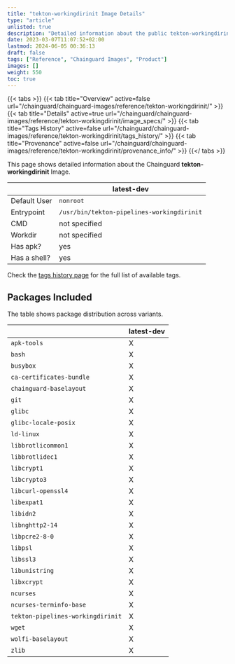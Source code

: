 ```yaml
---
title: "tekton-workingdirinit Image Details"
type: "article"
unlisted: true
description: "Detailed information about the public tekton-workingdirinit Chainguard Image."
date: 2023-03-07T11:07:52+02:00
lastmod: 2024-06-05 00:36:13
draft: false
tags: ["Reference", "Chainguard Images", "Product"]
images: []
weight: 550
toc: true
---
```


{{< tabs >}}
{{< tab title="Overview" active=false url="/chainguard/chainguard-images/reference/tekton-workingdirinit/" >}}
{{< tab title="Details" active=true url="/chainguard/chainguard-images/reference/tekton-workingdirinit/image_specs/" >}}
{{< tab title="Tags History" active=false url="/chainguard/chainguard-images/reference/tekton-workingdirinit/tags_history/" >}}
{{< tab title="Provenance" active=false url="/chainguard/chainguard-images/reference/tekton-workingdirinit/provenance_info/" >}}
{{</ tabs >}}

This page shows detailed information about the Chainguard **tekton-workingdirinit** Image.

|              | latest-dev                                 |
|--------------|--------------------------------------------|
| Default User | `nonroot`                                  |
| Entrypoint   | `/usr/bin/tekton-pipelines-workingdirinit` |
| CMD          | not specified                              |
| Workdir      | not specified                              |
| Has apk?     | yes                                        |
| Has a shell? | yes                                        |

Check the [tags history page](/chainguard/chainguard-images/reference/tekton-workingdirinit/tags_history/) for the full list of available tags.

## Packages Included
The table shows package distribution across variants.

|                                   | latest-dev |
|-----------------------------------|------------|
| `apk-tools`                       | X          |
| `bash`                            | X          |
| `busybox`                         | X          |
| `ca-certificates-bundle`          | X          |
| `chainguard-baselayout`           | X          |
| `git`                             | X          |
| `glibc`                           | X          |
| `glibc-locale-posix`              | X          |
| `ld-linux`                        | X          |
| `libbrotlicommon1`                | X          |
| `libbrotlidec1`                   | X          |
| `libcrypt1`                       | X          |
| `libcrypto3`                      | X          |
| `libcurl-openssl4`                | X          |
| `libexpat1`                       | X          |
| `libidn2`                         | X          |
| `libnghttp2-14`                   | X          |
| `libpcre2-8-0`                    | X          |
| `libpsl`                          | X          |
| `libssl3`                         | X          |
| `libunistring`                    | X          |
| `libxcrypt`                       | X          |
| `ncurses`                         | X          |
| `ncurses-terminfo-base`           | X          |
| `tekton-pipelines-workingdirinit` | X          |
| `wget`                            | X          |
| `wolfi-baselayout`                | X          |
| `zlib`                            | X          |

